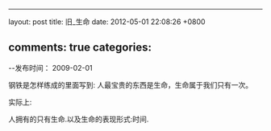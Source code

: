 
---
layout: post
title: 旧_生命
date: 2012-05-01 22:08:26 +0800

comments: true
categories: 
---

--发布时间： 2009-02-01

钢铁是怎样练成的里面写到: 人最宝贵的东西是生命，生命属于我们只有一次。

实际上:

人拥有的只有生命.以及生命的表现形式:时间.